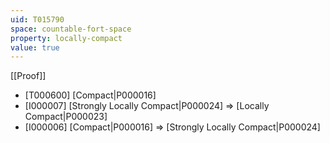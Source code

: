 ```yaml
---
uid: T015790
space: countable-fort-space
property: locally-compact
value: true
---
```

[[Proof]]

* [T000600] [Compact|P000016]
* [I000007] [Strongly Locally Compact|P000024] => [Locally Compact|P000023]
* [I000006] [Compact|P000016] => [Strongly Locally Compact|P000024]

